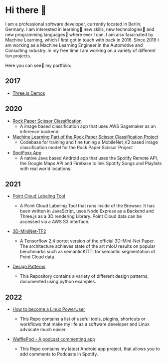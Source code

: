 # Hi there 👋
I am a professional software developer, currently located in Berlin, Germany. I am interested in learning🌱 new skills, new technologies🤖 and new programming
languages👾 where ever I can. I am also fascinated by Machine Learning, which I first got in touch with back in 2016. Since 2019 I am working as a Machine
Learning Engineer in the Automotive and Consulting industry. In my free time I am working on a variety of different fun projects. 

Here you can see👀 my portfolio:

## 2017
- [Three.js Demos](https://github.com/Jensssen/Three.js)

## 2020
- [Rock Paper Scissor Classification](https://github.com/Jensssen/Image-Classification-App)
  - A image based classification app that uses AWS Sagemaker as an inference backend.
- [Machine Learning Part of the Rock Paper Scissor Classification Project](https://github.com/Jensssen/rock_paper_scissor_classification)
  - Codebase for training and fine tuning a MobileNet_V2 based image classification model for the Rock Paper Scissor Project
- [SpotFoxx App](https://github.com/Jensssen/SpotFoxx)
  - A native Java based Android app that uses the Spotify Remote API, the Google Maps APi and Firebase to link Spotify Songs and Playlists with real world locations. 

## 2021
- [Point Cloud Labeling Tool](https://github.com/Jensssen/Pointcloud_Labeling_Tool)
  - A Point Cloud Labeling Tool that runs inside of the Browser. It has been written in JavaScript, uses Node Express as a Backend and Three.js as a 3D rendering Library. Point Cloud data can be accessed via a AWS S3 interface.

- [3D-MiniNet-TF2](https://github.com/Jensssen/3D-MiniNet-TF2)
  - A Tensorflow 2.4 portet version of the official 3D-Mini-Net Paper. The architecture achieves state of the art mIoU results on popular benchmarks such as semanticKITTI for semantic segmentation of Point Cloud data.
  
- [Design Patterns](https://github.com/Jensssen/design_patterns)
  - This Repository contains a variety of different design patterns, documented using python examples.

## 2022
- [How to become a Linux PowerUser](https://github.com/Jensssen/How-to-become-a-Linux-PowerUser)
  - This Repo contains a list of useful tools, plugins, shortcuts or workflows that make my life as a software developer and Linux advocate much easier.

- [WafflePod - A podcast commenting app](https://github.com/Jensssen/wafflepod)
  - This Repo contains my latest Android app project, that allows you to add comments to Podcasts in Spotify. 
